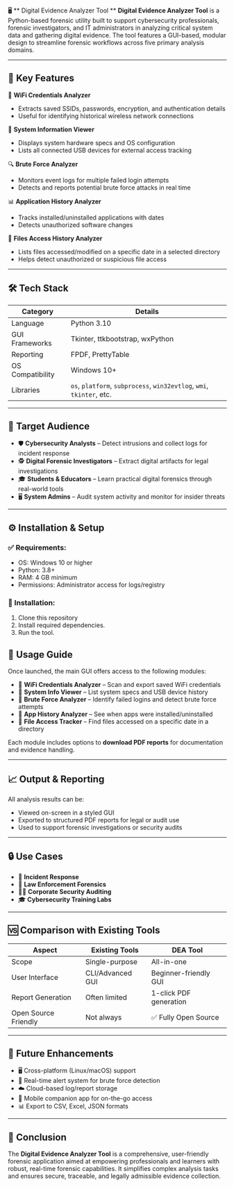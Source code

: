 
🖥️ ** Digital Evidence Analyzer Tool
**
**Digital Evidence Analyzer Tool** is a Python-based forensic utility built to support cybersecurity professionals, forensic investigators, and IT administrators in analyzing critical system data and gathering digital evidence. The tool features a GUI-based, modular design to streamline forensic workflows across five primary analysis domains.

---

## 📌 Key Features

📶 **WiFi Credentials Analyzer**

* Extracts saved SSIDs, passwords, encryption, and authentication details
* Useful for identifying historical wireless network connections

📀 **System Information Viewer**

* Displays system hardware specs and OS configuration
* Lists all connected USB devices for external access tracking

🔍 **Brute Force Analyzer**

* Monitors event logs for multiple failed login attempts
* Detects and reports potential brute force attacks in real time

 📊 **Application History Analyzer**

* Tracks installed/uninstalled applications with dates
* Detects unauthorized software changes

📂 **Files Access History Analyzer**

* Lists files accessed/modified on a specific date in a selected directory
* Helps detect unauthorized or suspicious file access

---

## 🛠️ Tech Stack

| Category         | Details                                                               |
| ---------------- | --------------------------------------------------------------------- |
| Language         | Python 3.10                                                           |
| GUI Frameworks   | Tkinter, ttkbootstrap, wxPython                                       |
| Reporting        | FPDF, PrettyTable                                                     |
| OS Compatibility | Windows 10+                                                           |
| Libraries        | `os`, `platform`, `subprocess`, `win32evtlog`, `wmi`, `tkinter`, etc. |

---

## 🎯 Target Audience

* 🛡️ **Cybersecurity Analysts** – Detect intrusions and collect logs for incident response
* 🕵️ **Digital Forensic Investigators** – Extract digital artifacts for legal investigations
* 🎓 **Students & Educators** – Learn practical digital forensics through real-world tools
* 🖥️ **System Admins** – Audit system activity and monitor for insider threats

---

## ⚙️ Installation & Setup

### ✅ Requirements:

* OS: Windows 10 or higher
* Python: 3.8+
* RAM: 4 GB minimum
* Permissions: Administrator access for logs/registry

### 🔧 Installation:

1. Clone this repository
2. Install required dependencies.
3. Run the tool.

## 🧭 Usage Guide

Once launched, the main GUI offers access to the following modules:

* 📶 **WiFi Credentials Analyzer** – Scan and export saved WiFi credentials
* 🧾 **System Info Viewer** – List system specs and USB device history
* 🧱 **Brute Force Analyzer** – Identify failed logins and detect brute force attempts
* 🧩 **App History Analyzer** – See when apps were installed/uninstalled
* 📁 **File Access Tracker** – Find files accessed on a specific date in a directory

Each module includes options to **download PDF reports** for documentation and evidence handling.

---

## 📈 Output & Reporting

All analysis results can be:

* Viewed on-screen in a styled GUI
* Exported to structured PDF reports for legal or audit use
* Used to support forensic investigations or security audits

---

## 🔒 Use Cases

* 🔐 **Incident Response**
* 👮 **Law Enforcement Forensics**
* 🧑‍💻 **Corporate Security Auditing**
* 🎓 **Cybersecurity Training Labs**

---

## 🆚 Comparison with Existing Tools

| Aspect               | Existing Tools   | DEA Tool               |
| -------------------- | ---------------- | ---------------------- |
| Scope                | Single-purpose   | All-in-one             |
| User Interface       | CLI/Advanced GUI | Beginner-friendly GUI  |
| Report Generation    | Often limited    | 1-click PDF generation |
| Open Source Friendly | Not always       | ✅ Fully Open Source    |

---

## 🚀 Future Enhancements

* 🖥️ Cross-platform (Linux/macOS) support
* 📩 Real-time alert system for brute force detection
* ☁️ Cloud-based log/report storage
* 📱 Mobile companion app for on-the-go access
* 📊 Export to CSV, Excel, JSON formats

---

## 🏁 Conclusion

The **Digital Evidence Analyzer Tool** is a comprehensive, user-friendly forensic application aimed at empowering professionals and learners with robust, real-time forensic capabilities. It simplifies complex analysis tasks and ensures secure, traceable, and legally admissible evidence collection.


